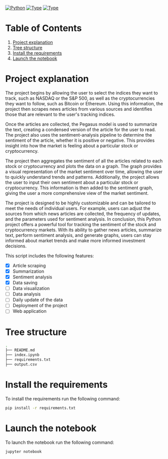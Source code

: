 [![Python](https://img.shields.io/badge/Python_Version-3.9-blue.svg)](https://docs.python.org/3/)
[![Type](https://img.shields.io/badge/Data_Gathering-blue.svg)](#)
[![Type](https://img.shields.io/badge/Machine_Learning-blue.svg)](#)

# Table of Contents

1.  [Project explanation](#project-explanation)
2. [Tree structure](#tree-structure)
3. [Install the requirements](#install-requirements)
4. [Launch the notebook](#launch-notebook)


# Project explanation <a id="project-explanation"></a>

The project begins by allowing the user to select the indices they want to track, such as NASDAQ or the S&P 500, as well as the cryptocurrencies they want to follow, such as Bitcoin or Ethereum. Using this information, the project then scrapes news articles from various sources and identifies those that are relevant to the user's tracking indices.

Once the articles are collected, the Pegasus model is used to summarize the text, creating a condensed version of the article for the user to read. The project also uses the sentiment-analysis pipeline to determine the sentiment of the article, whether it is positive or negative. This provides insight into how the market is feeling about a particular stock or cryptocurrency.

The project then aggregates the sentiment of all the articles related to each stock or cryptocurrency and plots the data on a graph. The graph provides a visual representation of the market sentiment over time, allowing the user to quickly understand trends and patterns.
Additionally, the project allows the user to input their own sentiment about a particular stock or cryptocurrency. This information is then added to the sentiment graph, giving the user a more comprehensive view of the market sentiment.

The project is designed to be highly customizable and can be tailored to meet the needs of individual users. For example, users can adjust the sources from which news articles are collected, the frequency of updates, and the parameters used for sentiment analysis.
In conclusion, this Python project offers a powerful tool for tracking the sentiment of the stock and cryptocurrency markets. With its ability to gather news articles, summarize text, perform sentiment analysis, and generate graphs, users can stay informed about market trends and make more informed investment decisions.

This script includes the following features:
- [X] Article scraping
- [X] Summarization
- [X] Sentiment analysis
- [X] Data saving
- [ ] Data visualization
- [ ] Data analysis
- [ ] Daily update of the data
- [ ] Deployment of the project
- [ ] Web application

# Tree structure <a id="tree-structure"></a>

```sh
.
├── README.md
├── index.ipynb
├── requirements.txt
├── output.csv
```

# Install the requirements <a id="install-requirements"></a>
To install the requirements run the following command:
```sh
pip install -r requirements.txt
```

# Launch the notebook  <a id="launch-notebook"></a>
To launch the notebook run the following command:
```sh
jupyter notebook
```
